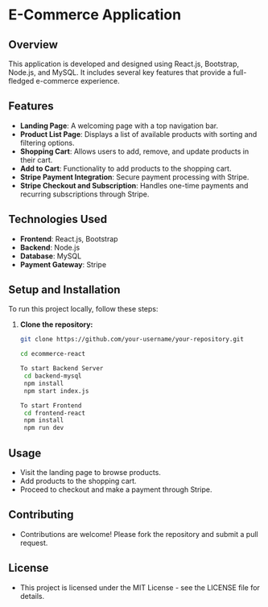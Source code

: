 # E-Commerce Application

## Overview

This application is developed and designed using React.js, Bootstrap, Node.js, and MySQL. It includes several key features that provide a full-fledged e-commerce experience.

## Features

- **Landing Page**: A welcoming page with a top navigation bar.
- **Product List Page**: Displays a list of available products with sorting and filtering options.
- **Shopping Cart**: Allows users to add, remove, and update products in their cart.
- **Add to Cart**: Functionality to add products to the shopping cart.
- **Stripe Payment Integration**: Secure payment processing with Stripe.
- **Stripe Checkout and Subscription**: Handles one-time payments and recurring subscriptions through Stripe.

## Technologies Used

- **Frontend**: React.js, Bootstrap
- **Backend**: Node.js
- **Database**: MySQL
- **Payment Gateway**: Stripe

## Setup and Installation

To run this project locally, follow these steps:

1. **Clone the repository:**

   ```bash
   git clone https://github.com/your-username/your-repository.git

   cd ecommerce-react

   To start Backend Server
    cd backend-mysql
    npm install
    npm start index.js

   To start Frontend
    cd frontend-react
    npm install
    npm run dev
   ```

## Usage

- Visit the landing page to browse products.
- Add products to the shopping cart.
- Proceed to checkout and make a payment through Stripe.

## Contributing

- Contributions are welcome! Please fork the repository and submit a pull request.

## License

- This project is licensed under the MIT License - see the LICENSE file for details.
